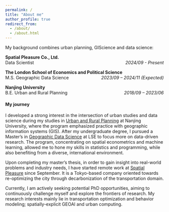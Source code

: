 ```yaml
---
permalink: /
title: "About me"
author_profile: true
redirect_from: 
  - /about/
  - /about.html
---
```


My background combines urban planning, GIScience and data science:

**Spatial Pleasure Co., Ltd.**  
<span>Data Scientist</span><span style="float: right;">_2024/09 - Present_</span>  

**The London School of Economics and Political Science**  
<span>M.S. Geographic Data Science</span><span style="float: right;">_2023/09 – 2024/11 (Expected)_</span>  

**Nanjing University**
<br>
<span>B.E. Urban and Rural Planning</span><span style="float: right;">_2018/09 – 2023/06_</span>

#### My journey

I developed a strong interest in the intersection of urban studies and data science during my studies in [Urban and Rural Planning](https://arch.nju.edu.cn/) at Nanjing University, where the program emphasized practice with geographic information systems (GIS). After my undergraduate degree, I pursued a Master’s in [Geographic Data Science](https://www.lse.ac.uk/study-at-lse/graduate/msc-geographic-data-science) at LSE to focus more on data-driven research. The program, concentrating on spatial econometrics and machine learning, allowed me to hone my skills in statistics and programming, while also benefiting from a diverse, international environment.

Upon completing my master’s thesis, in order to gain insight into real-world problems and industry needs, I have started remote work at [Spatial Pleasure](https://spatial-pleasure.xyz/en/page/2/) since September. It is a Tokyo-based company oriented towards re-optimizing the city through decarbonization of the transportation domain.

Currently, I am actively seeking potential PhD opportunities, aiming to continuously challenge myself and explore the frontiers of research. My research interests mainly lie in transportation optimization and behavior modeling; spatially-explicit GEOAI and urban computing.

<!-- Example: editing a markdown file for a talk
![Editing a markdown file for a talk](/images/editing-talk.png) -->

<!-- <div id="artCarousel" class="carousel slide" data-ride="carousel">
  <ol class="carousel-indicators">
    <li data-target="#artCarousel" data-slide-to="0" class="active"></li>
    <li data-target="#artCarousel" data-slide-to="1"></li>
    <li data-target="#artCarousel" data-slide-to="2"></li>
  </ol>
  <div class="carousel-inner">
    <div class="carousel-item active">
      <img src="/images/ENFP.png" class="d-block w-100" alt="Art 1">
      <div class="carousel-caption d-none d-md-block">
        <h5>Art Title 1</h5>
        <p>Happiness: 30.45 | Smile value: 25.99</p>
      </div>
    </div>
    <div class="carousel-item">
      <img src="/images/INFJ.png" class="d-block w-100" alt="Art 2">
      <div class="carousel-caption d-none d-md-block">
        <h5>Art Title 2</h5>
        <p>Happiness: 69.20 | Smile value: 62.83</p>
      </div>
    </div>
    <div class="carousel-item">
      <img src="/images/ENTP.png" class="d-block w-100" alt="Art 3">
      <div class="carousel-caption d-none d-md-block">
        <h5>Art Title 3</h5>
        <p>Happiness: 99.59 | Smile value: 92.33</p>
      </div>
    </div>
  </div>
  <a class="carousel-control-prev" href="#artCarousel" role="button" data-slide="prev">
    <span class="carousel-control-prev-icon" aria-hidden="true"></span>
    <span class="sr-only">Previous</span>
  </a>
  <a class="carousel-control-next" href="#artCarousel" role="button" data-slide="next">
    <span class="carousel-control-next-icon" aria-hidden="true"></span>
    <span class="sr-only">Next</span>
  </a>
</div>

Try to insert interactive plots
<iframe src="images/recreation_data.html" width="100%" height="600px" frameborder="0"></iframe> -->